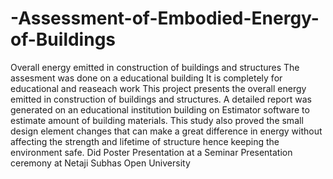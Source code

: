# -Assessment-of-Embodied-Energy-of-Buildings
Overall energy emitted in construction of buildings and structures
The assesment was done on a educational building
It is completely for educational and reaseach work
This project presents the overall energy emitted in construction of buildings and structures. A detailed report was generated on an educational institution building on Estimator software to estimate amount of building materials. This study also proved the small design element changes that can make a great difference in energy without affecting the strength and lifetime of structure hence keeping the environment safe.
Did Poster Presentation at a Seminar Presentation ceremony at Netaji Subhas Open University
